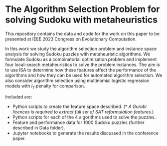 # The Algorithm Selection Problem for solving Sudoku with metaheuristics

This repository contains the data and code for the work on this paper to be presented at IEEE 2023 Congress on Evolutionary Computation.

In this work we study the algorithm selection problem and instance space analysis  for solving Sudoku puzzles with metaheuristic algorithms. 
We formulate Sudoku as a combinatorial optimisation problem and implement four local-search metaheuristics to solve the problem instances. 
The aim is to use ISA to determine how these features affect the performance of the algorithms and how they can be used for automated algorithm selection.
We also consider algorithm selection using multinomial logistic regression models with $l_1$-penalty for comparison.

Included are:
- Python scripts to create the feature space described. (\* *A Gurobi licences is required to extract full set of SAT reformulation features.*)
- Python scripts for each of the 4 algorithms used to solve the puzzles.
- Feature and performance data for 1000 Sudoku puzzles (further described in Data folder).
- Jupyter notebooks to generate the results discussed in the conference paper.